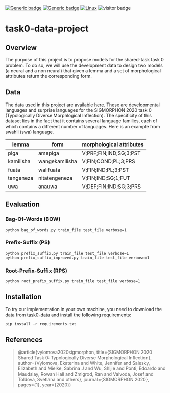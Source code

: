[![Generic badge](https://img.shields.io/badge/Made_With-Python-<COLOR>.svg)](https://shields.io/)
[![Generic badge](https://img.shields.io/badge/ALGO-RF-red.svg)](https://shields.io/)
[![Linux](https://svgshare.com/i/Zhy.svg)](https://svgshare.com/i/Zhy.svg)
![visitor badge](https://visitor-badge.glitch.me/badge?page_id=o-ikne.task0-data-project)

# task0-data-project

## **Overview**
The purpose of this project is to propose models for the shared-task task 0 problem. To do so, we will use the development data to design two models (a neural and a non neural) that given a lemma and a set of morphological attributes return the corresponding form.

## **Data**
The data used in this project are available [here](https://github.com/sigmorphon2020/task0-data). These are developmental languages and surprise languages for the SIGMORPHON 2020 task 0 (Typologically Diverse Morphlogical Inflection). The specificity of this dataset lies in the fact that it contains several language families, each of which contains a different number of languages. Here is an example from swahli (swa) language.

| lemma | form | morphological attributes |
|-------|------|--------------------------|
| piga |	amepiga	| V;PRF;FIN;IND;SG;3;PST |
| kamilisha	| wangekamilisha |	V;FIN;COND;PL;3;PRS |
| fuata	| walifuata |	V;FIN;IND;PL;3;PST |
| tengeneza |	nitatengeneza |	V;FIN;IND;SG;1;FUT |
| uwa	| anauwa | V;DEF;FIN;IND;SG;3;PRS |

## **Evaluation**

### **Bag-Of-Words (BOW)**
```
python bag_of_words.py train_file test_file verbose=1
```
### **Prefix-Suffix (PS)**
```
python prefix_suffix.py train_file test_file verbose=1
python prefix_suffix_improved.py train_file test_file verbose=1
```

### **Root-Prefix-Suffix (RPS)**
```
python root_prefix_suffix.py train_file test_file verbose=1
```


## **Installation**
To try our implementation in your own machine, you need to download the data from [task0-data](https://github.com/sigmorphon2020/task0-data) and install the following requirements:
```
pip install -r requirements.txt
```

## **References**

>@article{vylomova2020sigmorphon, title={SIGMORPHON 2020 Shared Task 0: Typologically Diverse Morphological Inflection}, author={Vylomova, Ekaterina and White, Jennifer and Salesky, Elizabeth and Mielke, Sabrina J and Wu, Shijie and Ponti, Edoardo and Maudslay, Rowan Hall and Zmigrod, Ran and Valvoda, Josef and Toldova, Svetlana and others}, journal={SIGMORPHON 2020}, pages={1}, year={2020}}

